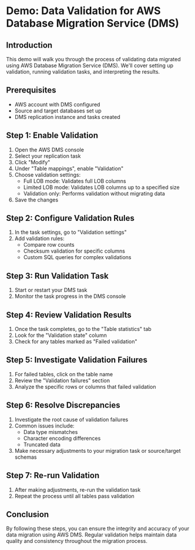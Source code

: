 # Demo: Data Validation for AWS Database Migration Service (DMS)

## Introduction

This demo will walk you through the process of validating data migrated using AWS Database Migration Service (DMS). We'll cover setting up validation, running validation tasks, and interpreting the results.

## Prerequisites

- AWS account with DMS configured
- Source and target databases set up
- DMS replication instance and tasks created

## Step 1: Enable Validation

1. Open the AWS DMS console
2. Select your replication task
3. Click "Modify"
4. Under "Table mappings", enable "Validation"
5. Choose validation settings:
   - Full LOB mode: Validates full LOB columns
   - Limited LOB mode: Validates LOB columns up to a specified size
   - Validation only: Performs validation without migrating data
6. Save the changes

## Step 2: Configure Validation Rules

1. In the task settings, go to "Validation settings"
2. Add validation rules:
   - Compare row counts
   - Checksum validation for specific columns
   - Custom SQL queries for complex validations

## Step 3: Run Validation Task

1. Start or restart your DMS task
2. Monitor the task progress in the DMS console

## Step 4: Review Validation Results

1. Once the task completes, go to the "Table statistics" tab
2. Look for the "Validation state" column
3. Check for any tables marked as "Failed validation"

## Step 5: Investigate Validation Failures

1. For failed tables, click on the table name
2. Review the "Validation failures" section
3. Analyze the specific rows or columns that failed validation

## Step 6: Resolve Discrepancies

1. Investigate the root cause of validation failures
2. Common issues include:
   - Data type mismatches
   - Character encoding differences
   - Truncated data
3. Make necessary adjustments to your migration task or source/target schemas

## Step 7: Re-run Validation

1. After making adjustments, re-run the validation task
2. Repeat the process until all tables pass validation

## Conclusion

By following these steps, you can ensure the integrity and accuracy of your data migration using AWS DMS. Regular validation helps maintain data quality and consistency throughout the migration process.